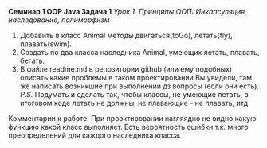**Семинар 1 OOP Java Задача 1**
*Урок 1. Принципы ООП: Инкапсуляция, наследование, полиморфизм*

1. Добавить в класс Animal методы двигаться(toGo), летать(fly), плавать(swim).
2. Создать по два класса наследника Animal, умеющих летать, плавать, бегать.
3. В файле readme.md в репозитории github (или ему подобных) описать какие проблемы в таком проектировании Вы увидели, там же написать возникшие при выполнении дз вопросы (если они есть).
*P.S.* Подумать и сделать так, чтобы классы, не умеющие летать,
в итоговом коде летать не должны, не плавающие - не плавать, итд

Комментарии к работе:
При проэктировании нагляядно не видно какую функцию какой класс выполняет.
Есть вероятность ошибки т.к. много преопределений для каждого наследника класса. 